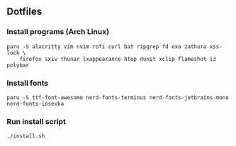 ## Dotfiles

### Install programs (Arch Linux)
```
paru -S alacritty vim nvim rofi curl bat ripgrep fd exa zathura xss-lock \
    firefox sxiv thunar lxappearance htop dunst xclip flameshot i3 polybar
```

### Install fonts
```
paru -S ttf-font-awesome nerd-fonts-terminus nerd-fonts-jetbrains-mono nerd-fonts-iosevka
```

### Run install script
```
./install.sh
```
